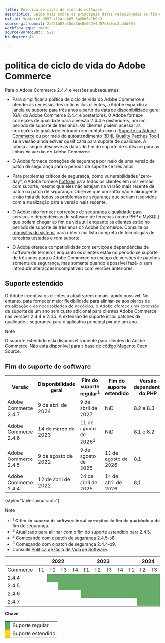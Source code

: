 ```yaml
---
title: Política de ciclo de vida do software
description: Saiba mais sobre as principais datas relacionadas ao fim do suporte de software das versões do Adobe Commerce.
exl-id: 9ee4ecc8-d893-412a-a605-5a8606a1b9a9
source-git-commit: 2a611b87df0d25be0e047e4d07e8c0ac3cd4d904
workflow-type: tm+mt
source-wordcount: '521'
ht-degree: 4%

---
```



# política de ciclo de vida do Adobe Commerce

Para o Adobe Commerce 2.4.4 e versões subsequentes:

- Para simplificar a política de ciclo de vida do Adobe Commerce e atender às necessidades críticas dos clientes, a Adobe expandiu a janela de suporte para três anos a partir da data de disponibilidade geral (GA) do Adobe Commerce 2.4.4 e posteriores. O Adobe fornece correções de qualidade para a versão 2.4.4 e posteriores, por um período de suporte de três anos. Os clientes podem acessar as correções de qualidade entrando em contato com o [Suporte da Adobe Commerce](https://experienceleague.adobe.com/en/docs/commerce-knowledge-base/kb/help-center-guide/magento-help-center-user-guide) ou por meio do autoatendimento [[!DNL Quality Patches Tool]](https://experienceleague.adobe.com/tools/commerce-quality-patches/index.html) se a versão ainda estiver qualificada para suporte de qualidade. A tabela a seguir descreve as datas de fim do suporte de software para as linhas de versão do Adobe Commerce.

- O Adobe fornece correções de segurança por meio de uma versão de patch de segurança para o período de suporte de três anos.

- Para problemas críticos de segurança, como vulnerabilidades &quot;zero-day&quot;, o Adobe fornece [hotfixes](https://support.magento.com/hc/en-us/sections/360003869892-Known-issues-patches-attached-) para todos os clientes em uma versão com suporte, mesmo que eles não estejam na versão mais recente de patch ou patch de segurança. Observe que um hotfix não é abrangente e não trata de todos os problemas de segurança que seriam resolvidos com a atualização para a versão mais recente.

- O Adobe não fornece correções de segurança e qualidade para serviços e dependências de software de terceiros (como PHP e MySQL) que podem chegar ao fim da vida útil enquanto os clientes estão no período de suporte de três anos do Adobe Commerce. Consulte os [requisitos do sistema](../installation/system-requirements.md) para obter uma lista completa de tecnologias de terceiros testadas e com suporte.

- O Adobe oferece compatibilidade com serviços e dependências de software de terceiros enquanto os clientes estão no período de suporte de três anos para o Adobe Commerce no escopo de versões de patches somente de segurança, mas somente quando é possível fazê-lo sem introduzir alterações incompatíveis com versões anteriores.

## Suporte estendido

O Adobe incentiva os clientes a atualizarem o mais rápido possível. No entanto, para fornecer maior flexibilidade para alinhar-se aos planos de atualização e às necessidades de negócios, o Adobe oferece uma extensão de suporte de um ano sem custo adicional para clientes Adobe Commerce nas versões 2.4.4 e 2.4.5. A extensão de suporte inclui patches de qualidade e segurança para o aplicativo principal por até um ano.

>[!NOTE]
>
>O suporte estendido está disponível somente para clientes do Adobe Commerce. Não está disponível para a base de código Magento Open Source.

## Fim do suporte de software

| Versão | Disponibilidade geral | Fim do suporte regular<sup>1</sup> | Fim do suporte estendido | Versão dependente do PHP | Versão dependente de MariaDB |
|----------------------|----------------------|------------------------------------|-------------------------|-----------------------|------------------------------|
| Adobe Commerce 2.4.7 | 9 de abril de 2024 | 9 de abril de 2027 | N/D | 8.2 e 8.3 | 10,6 |
| Adobe Commerce 2.4.6 | 14 de março de 2023 | 11 de agosto de 2026<sup>2</sup> | N/D | 8.1 e 8.2 | 10,6 |
| Adobe Commerce 2.4.5 | 9 de agosto de 2022 | 9 de agosto de 2025 | 11 de agosto de 2026 | 8,1 | 10.5<sup>3</sup> |
| Adobe Commerce 2.4.4 | 12 de abril de 2022 | 24 de abril de 2025 | 14 de abril de 2026 | 8,1 | 10.5<sup>4</sup> |

{style="table-layout:auto"}

>[!NOTE]
>
>- <sup>1</sup> O fim do suporte de software inclui correções de fim de qualidade e de fim de segurança.
>- <sup>2</sup> Atualizado para alinhar com o fim do suporte estendido para 2.4.5.
>- <sup>3</sup> Começando com o patch de segurança 2.4.5-p8.
>- <sup>4</sup> Começando com o patch de segurança 2.4.4-p9.
>- Consulte [Política de Ciclo de Vida de Software](https://www.adobe.com/content/dam/cc/en/legal/terms/enterprise/pdfs/Adobe-Commerce-Software-Lifecycle-Policy.pdf).

<table style="table-layout:auto">
<thead>
  <tr>
    <th colspan="1"></th>
    <th colspan="4">2022</th>
    <th colspan="4">2023</th>
    <th colspan="4">2024</th>
    <th colspan="4">2025</th>
    <th colspan="4">2026</th>
    <th colspan="4">2027</th>
  </tr>
</thead>
<tbody>
  <tr>
    <td>Commerce</td>
    <td>T1</td>
    <td>T2</td>
    <td>T3</td>
    <td>T4</td>
    <td>T1</td>
    <td>T2</td>
    <td>T3</td>
    <td>T4</td>
    <td>T1</td>
    <td>T2</td>
    <td>T3</td>
    <td>T4</td>
    <td>T1</td>
    <td>T2</td>
    <td>T3</td>
    <td>T4</td>
    <td>T1</td>
    <td>T2</td>
    <td>T3</td>
    <td>T4</td>
    <td>T1</td>
    <td>T2</td>
    <td>T3</td>
    <td>T4</td>
  </tr>
  <tr>
    <td>2.4.4</td>
    <td></td>
    <td colspan="13" style="background-color:#67ac68;"></td>
    <td colspan="4" style="background-color:#ffd700;"></td>
    <td colspan="6"></td>
  </tr>
  <tr>
    <td>2.4.5</td>
    <td colspan="2"></td>
    <td colspan="13" style="background-color:#67ac68;"></td>
    <td colspan="4" style="background-color:#ffd700;"></td>
    <td colspan="6"></td>
  </tr>
  <tr>
    <td>2.4.6</td>
    <td colspan="4"></td>
    <td colspan="15" style="background-color:#67ac68;"></td>
    <td colspan="8"></td>
  </tr>
  <tr>
    <td>2.4.7</td>
    <td colspan="9"></td>
    <td colspan="13" style="background-color:#67ac68;"></td>
    <td colspan="2"></td>
  </tr>
</tbody>
</table>

**Chave**

<table style="table-layout:auto">
 <tbody>
  <tr>
   <td style="background-color:#67ac68;"></td>
   <td>Suporte regular</td>
  </tr>
  <tr>
   <td style="background-color:#ffd700;"></td>
   <td>Suporte estendido</td>
  </tr>
 </tbody>
</table>
